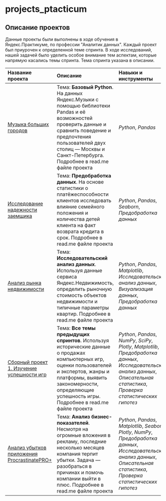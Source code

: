 # projects_ptacticum
## Описание проектов

Данные проекты были выполнены в ходе обучения в Яндекс.Практикуме, по профессии "Аналитик данных".
Каждый проект был приурочен к определенной теме спринта. В ходе исследований, нашей задачей было уделить 
особое внимание тем аспектам, которые напрямую касались темы спринта. Тема спринта указана в описании.

| Название проекта | Описание | Навыки и инструменты | 
| :---------------------- | :---------------------- | :---------------------- |
|[Музыка больших городов](https://github.com/leonid14523/projects_ptacticum/blob/main/music_project/music_project.ipynb) |Тема: **Базовый Python**. На данных Яндекс.Музыки c помощью библиотеки Pandas и её возможностей проверить данные и сравнить поведение и предпочтения пользователей двух столиц — Москвы и Санкт-Петербурга.  Подробнее в read.me файле проекта | *Python*, *Pandas* |
|[Исследование надежности заемщика](https://github.com/leonid14523/projects_ptacticum/blob/main/banks/bank_p.ipynb) |Тема: **Предобработка данных**. На основе статистики о платёжеспособности клиентов исследовать влияние семейного положения и количества детей клиента на факт возврата кредита в срок.  Подробнее в read.me файле проекта | *Python*, *Pandas*, *Seaborn*, *Предобработка данных* |
|[Анализ рынка недвижимости](https://github.com/leonid14523/projects_ptacticum/blob/main/real%20estate%20anlysis/realestate_p.ipynb) |Тема: **Исследовательский анализ данных**. Используя данные сервиса Яндекс.Недвижимость, определить рыночную стоимость объектов недвижимости и типичные параметры квартир.  Подробнее в read.me файле проекта | *Python*, *Pandas*, *Matplotlib*, *Исследовательский анализ данных*, *Визуализация данных*, *Предобработка данных*|
|[Сборный проект 1. Изучение успешности игр](https://github.com/leonid14523/projects_ptacticum/blob/main/game_analysis/games_s1_p.ipynb) |Тема: **Все темы предыдущих спринтов**. Используя исторические данные о продажах компьютерных игр, оценки пользователей и экспертов, жанры и платформы, выявить закономерности, определяющие успешность игры. Подробнее в read.me файле проекта | *Python*, *Pandas*, *NumPy*, *SciPy*, *Plotly*, *Matplotlib*, *Предобработка данных*, *Исследовательский анализ данных*, *Описательная статистика*, *Проверка статистических гипотез* |
|[Анализ убытков приложения ProcrastinatePRO+](https://github.com/leonid14523/projects_ptacticum/blob/main/ProcrastinatePro%2B/channels_p.ipynb) |Тема: **Анализ бизнес-показателей**. Несмотря на огромные вложения в рекламу, последние несколько месяцев компания терпит убытки. Задача — разобраться в причинах и помочь компании выйти в плюс. Подробнее в read.me файле проекта | *Python*, *Pandas*, *Matplotlib*, *Seaborn*, *Plotly*, *NumPy*, *Предобработка данных*, *Исследовательский анализ данных*, *Описательная статистика*, *Проверка статистических гипотез* |
